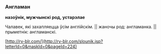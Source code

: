 ### Англаман
**назоўнік, мужчынскі род, устарэлае**

Чалавек, які захапляецца ўсім англійскім. || жаночы род: англаманка. || прыметнік: англаманскі.

<a rel="author">[http://rv-blr.com/](http://rv-blr.com/slounik.jsp?letterId=0&maskId=0&pageId=224)</a>
